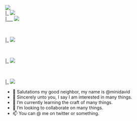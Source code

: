 
<img src="https://img.shields.io/badge/Folder Of Some Skills I Have-000000?style-for-the-badge"></img>
<br>
|_      <img src="https://img.shields.io/badge/Lua-000000?style=for-the-badge&logo=lua&logoColor=white"></img>
<br>
|___     <img src="https:img.shields.io/badge/TIC-80-FFFFFF?style=for-the-badge&logo=lua&logoColor=white"></img>

<br><br>
|_      <img src="https://img.shields.io/badge/Dart-000000?style=for-the-badge&logo=dart&logoColor=black"></img>


<br><br>
|_      <img src="https://img.shields.io/badge/HTML5-000000?style=for-the-badge&logo=HTML5&logoColor=white"></img>


<br><br>
|_      <img src="https://img.shields.io/badge/C++-000000?style=for-the-badge&logo=HTML5&logoColor=black"></img>


- 👋 Salutations my good neighbor, my name is @minidavid
- 👀 Sincerely unto you, I say I am interested in many things.
- 🌱 I’m currently learning the craft of many things.
- 💞️ I’m looking to collaborate on many things.
- 📫 You can @ me on twitter or something.

<!---
minidavid/minidavid is a ✨ special ✨ repository because its `README.md` (this file) appears on your GitHub profile.
You can click the Preview link to take a look at your changes.
--->
